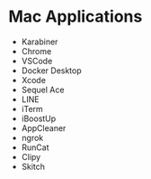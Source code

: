 # Mac Applications
- Karabiner
- Chrome
- VSCode
- Docker Desktop
- Xcode
- Sequel Ace
- LINE
- iTerm
- iBoostUp
- AppCleaner
- ngrok
- RunCat
- Clipy
- Skitch